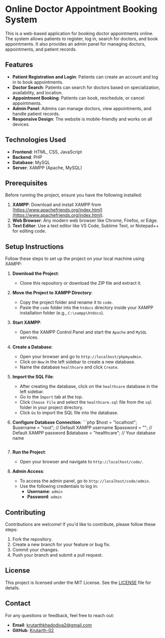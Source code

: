 # Online Doctor Appointment Booking System

This is a web-based application for booking doctor appointments online. The system allows patients to register, log in, search for doctors, and book appointments. It also provides an admin panel for managing doctors, appointments, and patient records.

## Features

- **Patient Registration and Login**: Patients can create an account and log in to book appointments.
- **Doctor Search**: Patients can search for doctors based on specialization, availability, and location.
- **Appointment Booking**: Patients can book, reschedule, or cancel appointments.
- **Admin Panel**: Admins can manage doctors, view appointments, and handle patient records.
- **Responsive Design**: The website is mobile-friendly and works on all devices.

## Technologies Used

- **Frontend**: HTML, CSS, JavaScript
- **Backend**: PHP
- **Database**: MySQL
- **Server**: XAMPP (Apache, MySQL)

## Prerequisites

Before running the project, ensure you have the following installed:

1. **XAMPP**: Download and install XAMPP from [https://www.apachefriends.org/index.html](https://www.apachefriends.org/index.html).
2. **Web Browser**: Any modern web browser like Chrome, Firefox, or Edge.
3. **Text Editor**: Use a text editor like VS Code, Sublime Text, or Notepad++ for editing code.

## Setup Instructions

Follow these steps to set up the project on your local machine using XAMPP:

1. **Download the Project**:
   - Clone this repository or download the ZIP file and extract it.

2. **Move the Project to XAMPP Directory**:
   - Copy the project folder and rename it to `code`.
   - Paste the `code` folder into the `htdocs` directory inside your XAMPP installation folder (e.g., `C:\xampp\htdocs`).

3. **Start XAMPP**:
   - Open the XAMPP Control Panel and start the `Apache` and `MySQL` services.

4. **Create a Database**:
   - Open your browser and go to `http://localhost/phpmyadmin`.
   - Click on `New` in the left sidebar to create a new database.
   - Name the database `healthcare` and click `Create`.

5. **Import the SQL File**:
   - After creating the database, click on the `healthcare` database in the left sidebar.
   - Go to the `Import` tab at the top.
   - Click `Choose File` and select the `healthcare.sql` file from the `sql` folder in your project directory.
   - Click `Go` to import the SQL file into the database.

6. **Configure Database Connection**:
       ```php
     $host = "localhost";
     $username = "root"; // Default XAMPP username
     $password = ""; // Default XAMPP password
     $database = "healthcare"; // Your database name
     ```

7. **Run the Project**:
   - Open your browser and navigate to `http://localhost/code/`.

8. **Admin Access**:
   - To access the admin panel, go to `http://localhost/code/admin`.
   - Use the following credentials to log in:
     - **Username**: `admin`
     - **Password**: `admin`
       
## Contributing

Contributions are welcome! If you'd like to contribute, please follow these steps:

1. Fork the repository.
2. Create a new branch for your feature or bug fix.
3. Commit your changes.
4. Push your branch and submit a pull request.

## License

This project is licensed under the MIT License. See the [LICENSE](LICENSE) file for details.

## Contact

For any questions or feedback, feel free to reach out:

- **Email**: krutarthkhadodiya2@gmail.com
- **GitHub**: [Krutarth-02](https://github.com/Krutarth-02)
